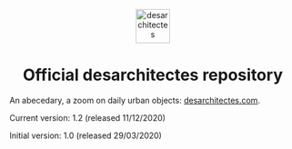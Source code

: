 <!-- markdownlint-disable no-inline-html -->
<p align="center">
  <a href="https://www.desarchitectes.com">
    <img alt="desarchitectes" src="https://www.desarchitectes.com/d_favicon.png" width="60" />
  </a>
</p>
<h1 align="center">
  Official desarchitectes repository
</h1>

An abecedary, a zoom on daily urban objects: [desarchitectes.com](https://desarchitectes.com).

Current version: 1.2 (released 11/12/2020)

Initial version: 1.0 (released 29/03/2020)

